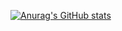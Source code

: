 [![Anurag's GitHub stats](https://github-readme-stats.vercel.app/api?username=NatashaDashkovska)](https://github.com/anuraghazra/github-readme-stats)
